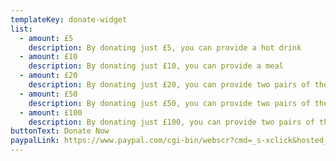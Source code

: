 ```yaml
---
templateKey: donate-widget
list:
  - amount: £5
    description: By donating just £5, you can provide a hot drink
  - amount: £10
    description: By donating just £10, you can provide a meal
  - amount: £20
    description: By donating just £20, you can provide two pairs of thermal gloves for those sleeping rough in the winter months.
  - amount: £50
    description: By donating just £50, you can provide two pairs of thermal gloves for those sleeping rough in the winter months.
  - amount: £100
    description: By donating just £100, you can provide two pairs of thermal gloves for those sleeping rough in the winter months.
buttonText: Donate Now
paypalLink: https://www.paypal.com/cgi-bin/webscr?cmd=_s-xclick&hosted_button_id=VBW25QGTWEMYC&source=url
---
```


